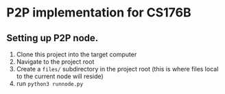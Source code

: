 # P2P implementation for CS176B
## Setting up P2P node.
1. Clone this project into the target computer
2. Navigate to the project root
3. Create a `files/` subdirectory in the project root (this is where files local to the current node will reside)
3. run `python3 runnode.py`
